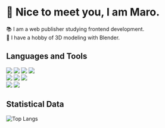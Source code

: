 <!-- Header -->

# 👋 Nice to meet you, I am Maro.

📚 I am a web publisher studying frontend development.<br/>
🎨 I have a hobby of 3D modeling with Blender.

<!--Languages Tools -->

## Languages and Tools

<img src="https://img.shields.io/badge/HTML-000000?style=for-the-badge&logo=html5&logoColor=E34F26"> <img src="https://img.shields.io/badge/CSS-000000?style=for-the-badge&logo=css3&logoColor=1572B6"> <img src="https://img.shields.io/badge/SCSS-000000?style=for-the-badge&logo=sass&logoColor=CC6699"> <img src="https://img.shields.io/badge/Tailwind-000000?style=for-the-badge&logo=tailwindcss&logoColor=06B6D4">
<br/><img src="https://img.shields.io/badge/Javascript-000000?style=for-the-badge&logo=javascript&logoColor=F7DF1E"> <img src="https://img.shields.io/badge/gulp-000000?style=for-the-badge&logo=gulp&logoColor=CF4647"> <img src="https://img.shields.io/badge/React-000000?style=for-the-badge&logo=react&logoColor=61DAFB">
<br/><img src="https://img.shields.io/badge/Photoshop-000000?style=for-the-badge&logo=adobephotoshop&logoColor=31A8FF">
<img src="https://img.shields.io/badge/blender-000000?style=for-the-badge&logo=blender&logoColor=F5792A">

<!-- Statistical -->

## Statistical Data

![Top Langs](https://github-readme-stats.vercel.app/api/top-langs/?username=maro911220&layout=compact&theme=dracula)
